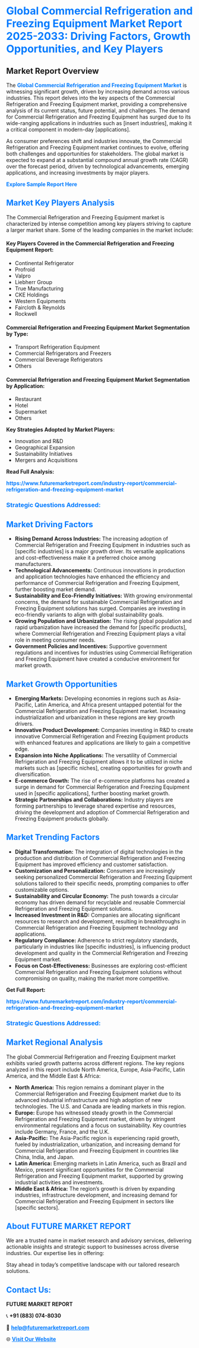 <h1 style="color: #007BFF;">Global Commercial Refrigeration and Freezing Equipment Market Report 2025-2033: Driving Factors, Growth Opportunities, and Key Players</h1>

<section id="overview">
<h2>Market Report Overview</h2>
<p>The <a href="https://www.futuremarketreport.com/industry-report/commercial-refrigeration-and-freezing-equipment-market" style="color: #007BFF; text-decoration: none;"><strong>Global Commercial Refrigeration and Freezing Equipment Market</strong></a> is witnessing significant growth, driven by increasing demand across various industries. This report delves into the key aspects of the Commercial Refrigeration and Freezing Equipment market, providing a comprehensive analysis of its current status, future potential, and challenges. The demand for Commercial Refrigeration and Freezing Equipment has surged due to its wide-ranging applications in industries such as [insert industries], making it a critical component in modern-day [applications].</p>
<p>As consumer preferences shift and industries innovate, the Commercial Refrigeration and Freezing Equipment market continues to evolve, offering both challenges and opportunities for stakeholders. The global market is expected to expand at a substantial compound annual growth rate (CAGR) over the forecast period, driven by technological advancements, emerging applications, and increasing investments by major players.</p>
</section>

<section id="overview">
<p><a href="https://www.futuremarketreport.com/request-sample/reportId=92273" style="color: #007BFF; text-decoration: none;"><strong>Explore Sample Report Here</strong></a></p>
</section>

<section id="key-players">
<h2 style="color: #007BFF;">Market Key Players Analysis</h2>
<p>The Commercial Refrigeration and Freezing Equipment market is characterized by intense competition among key players striving to capture a larger market share. Some of the leading companies in the market include:</p>
<h4>Key Players Covered in the Commercial Refrigeration and Freezing Equipment Report:</h4>
<ul><li>Continental Refrigerator</li><li>Profroid</li><li>Valpro</li><li>Liebherr Group</li><li>True Manufacturing</li><li>CKE Holdings</li><li>Western Equipments</li><li>Faircloth &amp; Reynolds</li><li>Rockwell</li></ul>
<h4>Commercial Refrigeration and Freezing Equipment Market Segmentation by Type:</h4>
<ul><li>Transport Refrigeration Equipment</li><li>Commercial Refrigerators and Freezers</li><li>Commercial Beverage Refrigerators</li><li>Others</li></ul>

<h4>Commercial Refrigeration and Freezing Equipment Market Segmentation by Application:</h4>
<ul><li>Restaurant</li><li>Hotel</li><li>Supermarket</li><li>Others</li></ul>
<p><strong>Key Strategies Adopted by Market Players:</strong></p>
<ul>
<li>Innovation and R&D</li>
<li>Geographical Expansion</li>
<li>Sustainability Initiatives</li>
<li>Mergers and Acquisitions</li>
</ul>
</section>

<section>
<p><strong>Read Full Analysis: </strong></p><a href="https://www.futuremarketreport.com/industry-report/commercial-refrigeration-and-freezing-equipment-market" style="color: #007BFF; text-decoration: none;"><strong>https://www.futuremarketreport.com/industry-report/commercial-refrigeration-and-freezing-equipment-market</strong></a>
<h3 style="color: #007BFF;">Strategic Questions Addressed:</h3>
</section>

<section id="driving-factors">
<h2 style="color: #007BFF;">Market Driving Factors</h2>
<ul>
<li><strong>Rising Demand Across Industries:</strong> The increasing adoption of Commercial Refrigeration and Freezing Equipment in industries such as [specific industries] is a major growth driver. Its versatile applications and cost-effectiveness make it a preferred choice among manufacturers.</li>
<li><strong>Technological Advancements:</strong> Continuous innovations in production and application technologies have enhanced the efficiency and performance of Commercial Refrigeration and Freezing Equipment, further boosting market demand.</li>
<li><strong>Sustainability and Eco-Friendly Initiatives:</strong> With growing environmental concerns, the demand for sustainable Commercial Refrigeration and Freezing Equipment solutions has surged. Companies are investing in eco-friendly variants to align with global sustainability goals.</li>
<li><strong>Growing Population and Urbanization:</strong> The rising global population and rapid urbanization have increased the demand for [specific products], where Commercial Refrigeration and Freezing Equipment plays a vital role in meeting consumer needs.</li>
<li><strong>Government Policies and Incentives:</strong> Supportive government regulations and incentives for industries using Commercial Refrigeration and Freezing Equipment have created a conducive environment for market growth.</li>
</ul>
</section>

<section id="growth-opportunities">
<h2 style="color: #007BFF;">Market Growth Opportunities</h2>
<ul>
<li><strong>Emerging Markets:</strong> Developing economies in regions such as Asia-Pacific, Latin America, and Africa present untapped potential for the Commercial Refrigeration and Freezing Equipment market. Increasing industrialization and urbanization in these regions are key growth drivers.</li>
<li><strong>Innovative Product Development:</strong> Companies investing in R&D to create innovative Commercial Refrigeration and Freezing Equipment products with enhanced features and applications are likely to gain a competitive edge.</li>
<li><strong>Expansion into Niche Applications:</strong> The versatility of Commercial Refrigeration and Freezing Equipment allows it to be utilized in niche markets such as [specific niches], creating opportunities for growth and diversification.</li>
<li><strong>E-commerce Growth:</strong> The rise of e-commerce platforms has created a surge in demand for Commercial Refrigeration and Freezing Equipment used in [specific applications], further boosting market growth.</li>
<li><strong>Strategic Partnerships and Collaborations:</strong> Industry players are forming partnerships to leverage shared expertise and resources, driving the development and adoption of Commercial Refrigeration and Freezing Equipment products globally.</li>
</ul>
</section>

<section id="trending-factors">
<h2 style="color: #007BFF;">Market Trending Factors</h2>
<ul>
<li><strong>Digital Transformation:</strong> The integration of digital technologies in the production and distribution of Commercial Refrigeration and Freezing Equipment has improved efficiency and customer satisfaction.</li>
<li><strong>Customization and Personalization:</strong> Consumers are increasingly seeking personalized Commercial Refrigeration and Freezing Equipment solutions tailored to their specific needs, prompting companies to offer customizable options.</li>
<li><strong>Sustainability and Circular Economy:</strong> The push towards a circular economy has driven demand for recyclable and reusable Commercial Refrigeration and Freezing Equipment solutions.</li>
<li><strong>Increased Investment in R&D:</strong> Companies are allocating significant resources to research and development, resulting in breakthroughs in Commercial Refrigeration and Freezing Equipment technology and applications.</li>
<li><strong>Regulatory Compliance:</strong> Adherence to strict regulatory standards, particularly in industries like [specific industries], is influencing product development and quality in the Commercial Refrigeration and Freezing Equipment market.</li>
<li><strong>Focus on Cost-Effectiveness:</strong> Businesses are exploring cost-efficient Commercial Refrigeration and Freezing Equipment solutions without compromising on quality, making the market more competitive.</li>
</ul>
</section>

<section>
<p><strong>Get Full Report: </strong></p><a href="https://www.futuremarketreport.com/industry-report/commercial-refrigeration-and-freezing-equipment-market" style="color: #007BFF; text-decoration: none;"><strong>https://www.futuremarketreport.com/industry-report/commercial-refrigeration-and-freezing-equipment-market</strong></a>
<h3 style="color: #007BFF;">Strategic Questions Addressed:</h3>
</section>


<section id="regional-analysis">
<h2 style="color: #007BFF;">Market Regional Analysis</h2>
<p>The global Commercial Refrigeration and Freezing Equipment market exhibits varied growth patterns across different regions. The key regions analyzed in this report include North America, Europe, Asia-Pacific, Latin America, and the Middle East & Africa:</p>
<ul>
<li><strong>North America:</strong> This region remains a dominant player in the Commercial Refrigeration and Freezing Equipment market due to its advanced industrial infrastructure and high adoption of new technologies. The U.S. and Canada are leading markets in this region.</li>
<li><strong>Europe:</strong> Europe has witnessed steady growth in the Commercial Refrigeration and Freezing Equipment market, driven by stringent environmental regulations and a focus on sustainability. Key countries include Germany, France, and the U.K.</li>
<li><strong>Asia-Pacific:</strong> The Asia-Pacific region is experiencing rapid growth, fueled by industrialization, urbanization, and increasing demand for Commercial Refrigeration and Freezing Equipment in countries like China, India, and Japan.</li>
<li><strong>Latin America:</strong> Emerging markets in Latin America, such as Brazil and Mexico, present significant opportunities for the Commercial Refrigeration and Freezing Equipment market, supported by growing industrial activities and investments.</li>
<li><strong>Middle East & Africa:</strong> The region’s growth is driven by expanding industries, infrastructure development, and increasing demand for Commercial Refrigeration and Freezing Equipment in sectors like [specific sectors].</li>
</ul>
</section>

<footer>
<h2 style="color: #007BFF;">About FUTURE MARKET REPORT</h2>
<p>We are a trusted name in market research and advisory services, delivering actionable insights and strategic support to businesses across diverse industries. Our expertise lies in offering:</p>

<p>Stay ahead in today’s competitive landscape with our tailored research solutions.</p>

<h2 style="color: #007BFF;">Contact Us:</h2>
<p><strong>FUTURE MARKET REPORT</strong></p>
<p>📞 <strong>+91 (883) 074-8030</strong></p>
<p>📧 <strong><a href="mailto:help@futuremarketreport.com" style="color: #007BFF;">help@futuremarketreport.com</a></strong></p>
<p>🌐 <strong><a href="https://www.futuremarketreport.com/" style="color: #007BFF;">Visit Our Website</a></strong></p>
</footer>